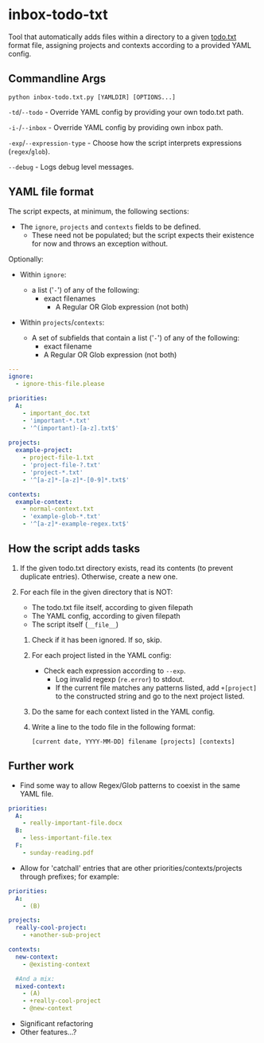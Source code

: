 # inbox-todo-txt

Tool that automatically adds files within a directory to a given [todo.txt](https://github.com/todotxt/todo.txt) format file, assigning projects and contexts according to a provided YAML config.

## Commandline Args

`python inbox-todo.txt.py [YAMLDIR] [OPTIONS...]`

`-td`/`--todo` - Override YAML config by providing your own todo.txt path.

`-i-`/`--inbox` - Override YAML config by providing own inbox path.

`-exp`/`--expression-type` - Choose how the script interprets expressions (`regex`/`glob`).

`--debug` - Logs debug level messages.

## YAML file format

The script expects, at minimum, the following sections:

- The `ignore`, `projects` and `contexts` fields to be defined.
  - These need not be populated; but the script expects their existence for now and throws an exception without.

Optionally:

- Within `ignore`:
  - a list ('`-`') of any of the following:
    - exact filenames
      - A Regular OR Glob expression (not both)

- Within `projects`/`contexts`:
  - A set of subfields that contain a list ('`-`') of any of the following:
    - exact filename
    - A Regular OR Glob expression (not both)
  
```yaml
---
ignore:
  - ignore-this-file.please

priorities:
  A:
    - important_doc.txt
    - 'important-*.txt'
    - '^(important)-[a-z].txt$'
    
projects:
  example-project:
    - project-file-1.txt
    - 'project-file-?.txt'
    - 'project-*.txt'
    - '^[a-z]*-[a-z]*-[0-9]*.txt$'

contexts:
  example-context:
    - normal-context.txt
    - 'example-glob-*.txt'
    - '^[a-z]*-example-regex.txt$'
```

## How the script adds tasks

1. If the given todo.txt directory exists, read its contents (to prevent duplicate entries). Otherwise, create a new one.
2. For each file in the given directory that is NOT:

    - The todo.txt file itself, according to given filepath
    - The YAML config, according to given filepath
    - The script itself (`__file__`)

    1. Check if it has been ignored. If so, skip.
    2. For each project listed in the YAML config:

       - Check each expression according to `--exp`.
         - Log invalid regexp (`re.error`) to stdout.
         - If the current file matches any patterns listed, add `+[project]` to the constructed string and go to the next project listed.
    3. Do the same for each context listed in the YAML config.
    4. Write a line to the todo file in the following format:

       `[current date, YYYY-MM-DD] filename [projects] [contexts]`

## Further work

- Find some way to allow Regex/Glob patterns to coexist in the same YAML file.

```yaml
priorities:
  A:
    - really-important-file.docx
  B:
    - less-important-file.tex
  F:
    - sunday-reading.pdf
```
  
- Allow for 'catchall' entries that are other priorities/contexts/projects through prefixes; for example:

```yaml
priorities:
  A:
    - (B)

projects:
  really-cool-project:
    - +another-sub-project

contexts:
  new-context:
    - @existing-context

  #And a mix:
  mixed-context:
    - (A)
    - +really-cool-project
    - @new-context
```

- Significant refactoring
- Other features...?

